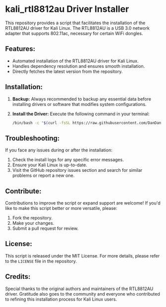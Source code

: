 # kali_rtl8812au Driver Installer

This repository provides a script that facilitates the installation of the RTL8812AU driver for Kali Linux. The RTL8812AU is a USB 3.0 network adapter that supports 802.11ac, necessary for certain WiFi dongles.

## Features:

- Automated installation of the RTL8812AU driver for Kali Linux.
- Handles dependency resolution and ensures smooth installation.
- Directly fetches the latest version from the repository.

## Installation:

1. **Backup:** Always recommended to backup any essential data before installing drivers or software that modifies system configurations.

2. **Install the Driver:** Execute the following command in your terminal:
   ```bash
   /bin/bash -c "$(curl -fsSL https://raw.githubusercontent.com/DanDanilyuk/kali_rtl8812au/main/install.sh)"
   ```

## Troubleshooting:

If you face any issues during or after the installation:

1. Check the install logs for any specific error messages.
2. Ensure your Kali Linux is up-to-date.
3. Visit the GitHub repository issues section and search for similar problems or report a new one.

## Contribute:

Contributions to improve the script or expand support are welcome! If you'd like to make this script better or more versatile, please:

1. Fork the repository.
2. Make your changes.
3. Submit a pull request for review.

## License:

This script is released under the MIT License. For more details, please refer to the `LICENSE` file in the repository.

## Credits:

Special thanks to the original authors and maintainers of the RTL8812AU driver. Gratitude also goes to the community and everyone who contributed to refining this installation process for Kali Linux users.
